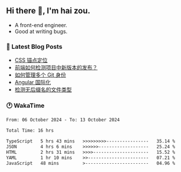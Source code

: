 ## Hi there 👋, I'm hai zou.

- A front-end engineer.
- Good at writing bugs.

### 📖 Latest Blog Posts
<!-- BLOG-POST-LIST:START -->
- [CSS 锚点定位](https://blog.izou.top/css/anchor-position/)
- [前端如何检测项目中新版本的发布？](https://blog.izou.top/angular/version-update/)
- [如何管理多个 Git 身份](https://blog.izou.top/git/multi-git-identity/)
- [Angular 国际化](https://blog.izou.top/angular/i18n/)
- [检测无后缀名的文件类型](https://blog.izou.top/js/filetype-check/)
<!-- BLOG-POST-LIST:END -->

### 🕐 WakaTime
<!--START_SECTION:waka-->

```txt
From: 06 October 2024 - To: 13 October 2024

Total Time: 16 hrs

TypeScript   5 hrs 43 mins   >>>>>>>>>----------------   35.14 %
JSON         4 hrs 6 mins    >>>>>>-------------------   25.24 %
HTML         2 hrs 31 mins   >>>>---------------------   15.52 %
YAML         1 hr 10 mins    >>-----------------------   07.21 %
JavaScript   48 mins         >------------------------   04.96 %
```

<!--END_SECTION:waka-->
